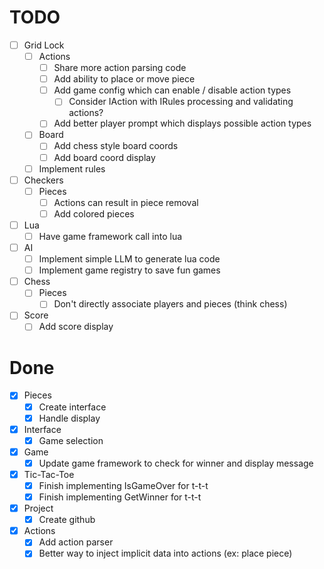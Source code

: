 # TODO
- [ ] Grid Lock
    - [ ] Actions
        - [ ] Share more action parsing code
        - [ ] Add ability to place or move piece
        - [ ] Add game config which can enable / disable action types
            - [ ] Consider IAction with IRules processing and validating actions?
        - [ ] Add better player prompt which displays possible action types
    - [ ] Board
        - [ ] Add chess style board coords
        - [ ] Add board coord display
    - [ ] Implement rules
- [ ] Checkers
    - [ ] Pieces
        - [ ] Actions can result in piece removal
        - [ ] Add colored pieces
- [ ] Lua
    - [ ] Have game framework call into lua
- [ ] AI
    - [ ] Implement simple LLM to generate lua code
    - [ ] Implement game registry to save fun games
- [ ] Chess
    - [ ] Pieces
        - [ ] Don't directly associate players and pieces (think chess)
- [ ] Score
    - [ ] Add score display

# Done
- [x] Pieces
    - [x] Create interface
    - [x] Handle display
- [x] Interface
    - [x] Game selection
- [x] Game
    - [x] Update game framework to check for winner and display message
- [x] Tic-Tac-Toe
    - [x] Finish implementing IsGameOver for t-t-t
    - [x] Finish implementing GetWinner for t-t-t
- [x] Project
    - [x] Create github
- [x] Actions
    - [x] Add action parser
    - [x] Better way to inject implicit data into actions (ex: place piece)